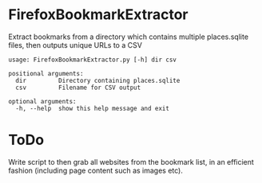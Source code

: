 # FirefoxBookmarkExtractor

Extract bookmarks from a directory which contains multiple places.sqlite files, then outputs unique URLs to a CSV

```
usage: FirefoxBookmarkExtractor.py [-h] dir csv

positional arguments:
  dir         Directory containing places.sqlite
  csv         Filename for CSV output

optional arguments:
  -h, --help  show this help message and exit
```

# ToDo

Write script to then grab all websites from the bookmark list, in an efficient fashion (including page content such as images etc).
